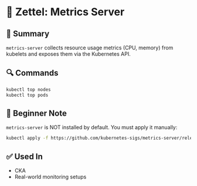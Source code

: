 # 📘 Zettel: Metrics Server

## 🧩 Summary
`metrics-server` collects resource usage metrics (CPU, memory) from kubelets and exposes them via the Kubernetes API.

## 🔍 Commands

```bash
kubectl top nodes
kubectl top pods
```

## 🧠 Beginner Note
`metrics-server` is NOT installed by default. You must apply it manually:

```bash
kubectl apply -f https://github.com/kubernetes-sigs/metrics-server/releases/latest/download/components.yaml
```

## ✅ Used In
- CKA
- Real-world monitoring setups